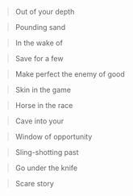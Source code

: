 > Out of your depth

> Pounding sand

> In the wake of

> Save for a few

> Make perfect the enemy of good

> Skin in the game

> Horse in the race

> Cave into your

> Window of opportunity

> Sling-shotting past

> Go under the knife

> Scare story
